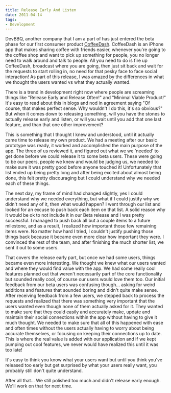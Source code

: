 ```yaml
---
title: Release Early And Listen
date: 2011-04-14
tags:
- Development
---
```


DevBBQ, another company that I am a part of has just entered the beta phase for our first consumer product [CoffeeDash](http://www.coffeedash.com). CoffeeDash is an iPhone app that makes sharing coffee with friends easier, whenever you're going to the coffee shop and want to pick up something for people, you no longer need to walk around and talk to people. All you need to do is fire up CoffeeDash, broadcast where you are going, then just sit back and wait for the requests to start rolling in, no need for that pesky face to face social interaction! As part of this release, I was amazed by the differences in what we thought the users wanted vs what they actually wanted.
<!-- excerpt -->

There is a trend in development right now where people are screaming things like "Release Early and Release Often!" and "Minimal Viable Product!" It's easy to read about this in blogs and nod in agreement saying "Of course, that makes perfect sense. Why wouldn't I do this, it's so obvious?" But when it comes down to releasing something, will you have the stones to actually release early and listen, or will you wait until you add that one last feature, and than that one other improvement?

This is something that I thought I knew and understood, until it actually came time to release my own product. We had a meeting after our basic prototype was ready, it worked and accomplished the main purpose of the app. The three of us reviewed it, and figured out what we we 'needed' to get done before we could release it to some beta users. These were going to be our peers, people we knew and would be judging us, we needed to make sure it was pretty good before anyone touched it! Unfortunately that list ended up being pretty long and after being excited about almost being done, this felt pretty discouraging but I could understand why we needed each of these things.

The next day, my frame of mind had changed slightly, yes I could understand why we needed everything, but what if I could justify why we didn't need any of it, then what would happen? I went through our list and looked for an excuse to push back each item on that list. A solid reason why it would be ok to not include it in our Beta release and I was pretty successful. I managed to push back all but a couple items to a future milestone, and as a result, I realized how important those few remaining items were. No matter how hard I tried, I couldn't justify pushing those things back because it became even more clear how important they were. I convinced the rest of the team, and after finishing the much shorter list, we sent it out to some users.

That covers the release early part, but once we had some users, things became even more interesting. We thought we knew what our users wanted and where they would find value with the app. We had some really cool features planned out that weren't necessarily part of the core functionality but sounded really cool, of course our users would love them too. Our initial feedback from our beta users was confusing though... asking for weird additions and features that sounded boring and didn't quite make sense. After receiving feedback from a few users, we stepped back to process the requests and realized that there was something very important that the users wanted even though none of them actually asked for it. They wanted to make sure that they could easily and accurately make, update and maintain their social connections within the app without having to give it much thought. We needed to make sure that all of this happened with ease and often times without the users actually having to worry about being accurate themselves, or focusing on keeping their connections up to date. This is where the real value is added with our application and if we kept pumping out cool features, we never would have realized this until it was too late!

It's easy to think you know what your users want but until you think you've released too early but get surprised by what your users really want, you probably still don't quite understand.

After all that... We still polished too much and didn't release early enough. We'll work on that for next time.



